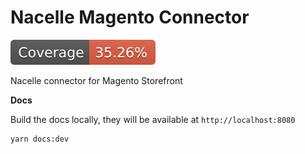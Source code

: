 # Nacelle Magento Connector

![Coverage](./coverage/badge.svg)

Nacelle connector for Magento Storefront

**Docs**

Build the docs locally, they will be available at `http://localhost:8080`

```
yarn docs:dev
```
